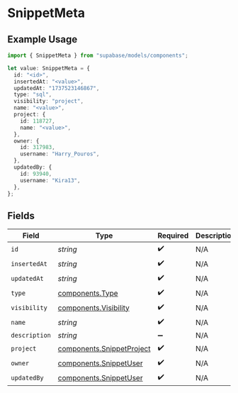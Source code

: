 # SnippetMeta

## Example Usage

```typescript
import { SnippetMeta } from "supabase/models/components";

let value: SnippetMeta = {
  id: "<id>",
  insertedAt: "<value>",
  updatedAt: "1737523146867",
  type: "sql",
  visibility: "project",
  name: "<value>",
  project: {
    id: 118727,
    name: "<value>",
  },
  owner: {
    id: 317983,
    username: "Harry_Pouros",
  },
  updatedBy: {
    id: 93940,
    username: "Kira13",
  },
};
```

## Fields

| Field                                                                  | Type                                                                   | Required                                                               | Description                                                            |
| ---------------------------------------------------------------------- | ---------------------------------------------------------------------- | ---------------------------------------------------------------------- | ---------------------------------------------------------------------- |
| `id`                                                                   | *string*                                                               | :heavy_check_mark:                                                     | N/A                                                                    |
| `insertedAt`                                                           | *string*                                                               | :heavy_check_mark:                                                     | N/A                                                                    |
| `updatedAt`                                                            | *string*                                                               | :heavy_check_mark:                                                     | N/A                                                                    |
| `type`                                                                 | [components.Type](../../models/components/type.md)                     | :heavy_check_mark:                                                     | N/A                                                                    |
| `visibility`                                                           | [components.Visibility](../../models/components/visibility.md)         | :heavy_check_mark:                                                     | N/A                                                                    |
| `name`                                                                 | *string*                                                               | :heavy_check_mark:                                                     | N/A                                                                    |
| `description`                                                          | *string*                                                               | :heavy_minus_sign:                                                     | N/A                                                                    |
| `project`                                                              | [components.SnippetProject](../../models/components/snippetproject.md) | :heavy_check_mark:                                                     | N/A                                                                    |
| `owner`                                                                | [components.SnippetUser](../../models/components/snippetuser.md)       | :heavy_check_mark:                                                     | N/A                                                                    |
| `updatedBy`                                                            | [components.SnippetUser](../../models/components/snippetuser.md)       | :heavy_check_mark:                                                     | N/A                                                                    |